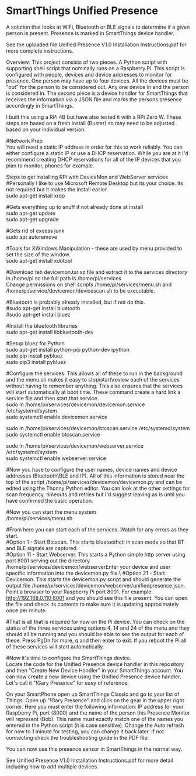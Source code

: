 # SmartThings Unified Presence
A solution that looks at WiFi, Bluetooth or BLE signals to determine if a given person is present. Presence is marked in SmartThings device handler.

See the uploaded file Unified Presence V1.0 Installation Instructions.pdf for more complete instructions.

Overview: This project consists of two pieces. A Python script with supporting shell script that nominally runs on a Raspberry Pi. This script is configured with people, devices and device addresses to monitor for presence.  One person may have up to four devices. All the devices must be "out" for the person to be considered out. Any one device in and the person is considered in. The second piece is a device handler for SmartThings that receives the information via a JSON file and marks the persons presence accordingly in SmartThings.

I built this using a RPi 4B but have also tested it with a RPi Zero W.  These steps are based on a fresh install (Buster) so may need to be adjusted based on your individual version.

#Network Prep\
You will need a static IP address in order for this to work reliably. You can either configure a static IP or use a DHCP reservation. While you are at it I'd recommend creating DHCP reservations for all of the IP devices that you plan to monitor, phones for example. 

Steps to get installing RPi with DeviceMon and WebServer services
#Personally I like to use Microsoft Remote Desktop but its your choice. Its not required but it makes the install easier.\
sudo apt-get install xrdp

#Gets everything up to snuff if not already done at install\
sudo apt-get update\
sudo apt-get upgrade

#Gets rid of excess junk\
sudo apt autoremove

#Tools for XWindows Manipulation - these are used by menu provided to set the size of the window.\
sudo apt-get install xdotool

#Download teh devicemon.tar.xz file and extract it to the services directory in /home/pi so the full path is /home/pi/services\
Change permissions on shell scripts /home/pi/services/menu.sh and /home/pi/service/devicemon/devicescan.sh to be executable.

#Bluetooth is probably already installed, but if not do this.\
#sudo apt-get install bluetooth\
#sudo apt-get install bluez

#Install the bluetooth libraries\
sudo apt-get install libbluetooth-dev

#Setup bluez for Python\
sudo apt-get install python-pip python-dev ipython\
sudo pip install pybluez\
sudo pip3 install pybluez

#Configure the services. This allows all of these to run in the background and the menu.sh makes it easy to stop\start\review each of the services without having to remember anything.  This also ensures that the services will start automatically at boot time. These command create a hard link a service file and then start that service.\
sudo ln /home/pi/services/devicemon/devicemon.service /etc/systemd/system\
sudo systemctl enable devicemon.service

sudo ln /home/pi/services/devicemon/btcscan.service /etc/systemd/system\
sudo systemctl enable btcscan.service

sudo ln /home/pi/services/devicemon/webserver.service /etc/systemd/system\
sudo systemctl enable webserver.service

#Now you have to configure the user names, device names and device addresses (Bluetooth\BLE and IP). All of this information is stored near the top of the script /home/pi/services/devicemon/devicemon.py and can be edited using the Thonny Python editor.  You can look at the other settings for scan frequency, timeouts and retries but I'd suggest leaving as is until you have confirmed the basic operation.

#Now you can start the menu system\
/home/pi/services/menu.sh

#From here you can start each of the services. Watch for any errors as they start.\
#Option 1 - Start Btcscan. This starts bluetoothctl in scan mode so that BT and BLE signals are captured.\
#Option 11 - Start Webserver. This starts a Python simple http server using port 8001 serving out the directory /home/pi/services/devicemon/webserverEnter your device and user specific information into the devicemon.py file.\ 
#Option 21 - Start Devicemon. This starts the devicemon.py script and should generate the output file /home/pi/services/devicemon/webserver/unifiedpresence.json. Point a browser to your Raspberry Pi port 8001. For example: http://192.168.0.110:8001 and you should see this file present. You can open the file and check its contents to make sure it is updating approximately once per minute.

#That is all that is required for now on the Pi device.  You can check on the status of the three services using options 4, 14 and 24 of the menu and they should all be running and you should be able to see the output for each of these. Press PgDn for more, q and then enter to exit. If you reboot the Pi all of these services will start automatically.

#Now it's time to configure the SmartThings device.\
Locate the code for the Unified Presence device handler in this repository and then "Create New Device Handler" in your SmartThings account. You can now create a new device using the Unified Presence device handler. Let's call it "!Gary Presence" for easy of reference.

On your SmartPhone open up SmartThings Classic and go to your list of Things. Open up "!Gary Presence" and click on the gear in the upper right corner. Here you must enter the following information: IP address for your Raspberry Pi, port (8000) and the name of the person this Presence Monitor will represent (Bob). This name must exactly match one of the names you entered in the Python script (it is case sensitive). Change the Auto refresh for now to 1 minute for testing, you can change it back later. If not connecting check the troubleshooting guide in the PDF file.

You can now use this presence sensor in SmartThings in the normal way.

See Unified Presence V1.0 Installation Instructions.pdf for more detail including how to add multiple devices.
